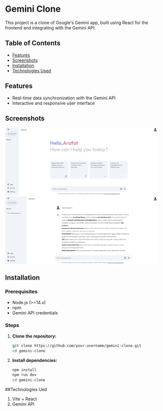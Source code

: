 # Gemini Clone

This project is a clone of Google's Gemini app, built using React for the frontend and integrating with the Gemini API.

## Table of Contents

- [Features](#features)
- [Screenshots](#screenshots)
- [Installation](#installation)
- [Technologies Used](#technologies)

## Features

- Real-time data synchronization with the Gemini API
- Interactive and responsive user interface

## Screenshots

![Screenshot 1](src/assets/gemini1.png)
![Screenshot 2](src/assets/gemini2.png)

## Installation

### Prerequisites

- Node.js (>=14.x)
- npm 
- Gemini API credentials

### Steps

1. **Clone the repository:**

    ```bash
    git clone https://github.com/your-username/gemini-clone.git
    cd gemini-clone
    ```

2. **Install dependencies:**

    ```bash
    npm install
    npm run dev
    cd gemini-clone
    ```

##Technologies Ued
1. Vite + React
2. Gemini API

